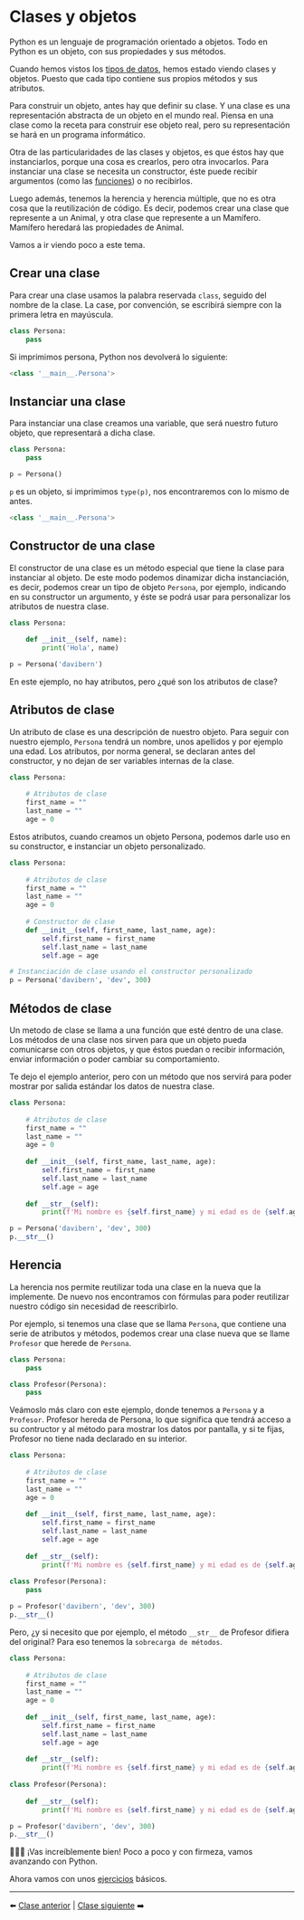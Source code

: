 # Clases y objetos

Python es un lenguaje de programación orientado a objetos. Todo en Python es un objeto, con sus propiedades y sus métodos.

Cuando hemos vistos los [tipos de datos](/04_Tipos_de_datos/readme.md), hemos estado viendo clases y objetos. Puesto que cada tipo contiene sus propios métodos y sus atributos.

Para construir un objeto, antes hay que definir su clase. Y una clase es una representación abstracta de un objeto en el mundo real. Piensa en una clase como la receta para construir ese objeto real, pero su representación se hará en un programa informático.

Otra de las particularidades de las clases y objetos, es que éstos hay que instanciarlos, porque una cosa es crearlos, pero otra invocarlos. Para instanciar una clase se necesita un constructor, éste puede recibir argumentos (como las [funciones](/15_Funciones/readme.md)) o no recibirlos.

Luego además, tenemos la herencia y herencia múltiple, que no es otra cosa que la reutilización de código. Es decir, podemos crear una clase que represente a un Animal, y otra clase que represente a un Mamífero. Mamífero heredará las propiedades de Animal.

Vamos a ir viendo poco a este tema.

## Crear una clase

Para crear una clase usamos la palabra reservada ```class```, seguido del nombre de la clase. La case, por convención, se escribirá siempre con la primera letra en mayúscula.

```Python
class Persona:
    pass
```

Si imprimimos persona, Python nos devolverá lo siguiente:

```Python
<class '__main__.Persona'>
```

## Instanciar una clase

Para instanciar una clase creamos una variable, que será nuestro futuro objeto, que representará a dicha clase.

```Python
class Persona:
    pass

p = Persona()
```

```p``` es un objeto, si imprimimos ```type(p)```, nos encontraremos con lo mismo de antes.

```Python
<class '__main__.Persona'>
```

## Constructor de una clase

El constructor de una clase es un método especial que tiene la clase para instanciar al objeto. De este modo podemos dinamizar dicha instanciación, es decir, podemos crear un tipo de objeto ```Persona```, por ejemplo, indicando en su constructor un argumento, y éste se podrá usar para personalizar los atributos de nuestra clase.

```Python
class Persona:
    
    def __init__(self, name):
        print('Hola', name)

p = Persona('davibern')
```

En este ejemplo, no hay atributos, pero ¿qué son los atributos de clase?

## Atributos de clase

Un atributo de clase es una descripción de nuestro objeto. Para seguir con nuestro ejemplo, ```Persona``` tendrá un nombre, unos apellidos y por ejemplo una edad. Los atributos, por norma general, se declaran antes del constructor, y no dejan de ser variables internas de la clase.

```Python
class Persona:
    
    # Atributos de clase
    first_name = ""
    last_name = ""
    age = 0
```

Estos atributos, cuando creamos un objeto Persona, podemos darle uso en su constructor, e instanciar un objeto personalizado.

```Python
class Persona:
    
    # Atributos de clase
    first_name = ""
    last_name = ""
    age = 0
    
    # Constructor de clase
    def __init__(self, first_name, last_name, age):
        self.first_name = first_name
        self.last_name = last_name
        self.age = age

# Instanciación de clase usando el constructor personalizado
p = Persona('davibern', 'dev', 300)
```

## Métodos de clase

Un metodo de clase se llama a una función que esté dentro de una clase. Los métodos de una clase nos sirven para que un objeto pueda comunicarse con otros objetos, y que éstos puedan o recibir información, enviar información o poder cambiar su comportamiento.

Te dejo el ejemplo anterior, pero con un método que nos servirá para poder mostrar por salida estándar los datos de nuestra clase.

```Python
class Persona:
    
    # Atributos de clase
    first_name = ""
    last_name = ""
    age = 0
    
    def __init__(self, first_name, last_name, age):
        self.first_name = first_name
        self.last_name = last_name
        self.age = age
        
    def __str__(self):
        print(f'Mi nombre es {self.first_name} y mi edad es de {self.age}')

p = Persona('davibern', 'dev', 300)
p.__str__()
```

## Herencia

La herencia nos permite reutilizar toda una clase en la nueva que la implemente. De nuevo nos encontramos con fórmulas para poder reutilizar nuestro código sin necesidad de reescribirlo.

Por ejemplo, si tenemos una clase que se llama ```Persona```, que contiene una serie de atributos y métodos, podemos crear una clase nueva que se llame ```Profesor``` que herede de ```Persona```.

```Python
class Persona:
    pass

class Profesor(Persona):
    pass
```

Veámoslo más claro con este ejemplo, donde tenemos a ```Persona``` y a ```Profesor```. Profesor hereda de Persona, lo que significa que tendrá acceso a su contructor y al método para mostrar los datos por pantalla, y si te fijas, Profesor no tiene nada declarado en su interior.

```Python
class Persona:
    
    # Atributos de clase
    first_name = ""
    last_name = ""
    age = 0
    
    def __init__(self, first_name, last_name, age):
        self.first_name = first_name
        self.last_name = last_name
        self.age = age
        
    def __str__(self):
        print(f'Mi nombre es {self.first_name} y mi edad es de {self.age}')
        
class Profesor(Persona):
    pass

p = Profesor('davibern', 'dev', 300)
p.__str__()
```

Pero, ¿y si necesito que por ejemplo, el método ```__str__``` de Profesor difiera del original? Para eso tenemos la ```sobrecarga de métodos```.

```Python
class Persona:
    
    # Atributos de clase
    first_name = ""
    last_name = ""
    age = 0
    
    def __init__(self, first_name, last_name, age):
        self.first_name = first_name
        self.last_name = last_name
        self.age = age
        
    def __str__(self):
        print(f'Mi nombre es {self.first_name} y mi edad es de {self.age}')
        
class Profesor(Persona):
    
    def __str__(self):
        print(f'Mi nombre es {self.first_name} y mi edad es de {self.age} y soy profesor.')

p = Profesor('davibern', 'dev', 300)
p.__str__()
```

🧑🏻‍💻 ¡Vas increíblemente bien! Poco a poco y con firmeza, vamos avanzando con Python.

Ahora vamos con unos [ejercicios](/17_Clases/ejercicios_clases.md) básicos.

***

⬅️ [Clase anterior](/16_Modulos/readme.md) | [Clase siguiente]() ➡️